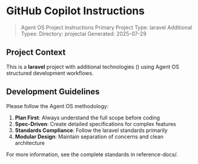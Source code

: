 # GitHub Copilot Instructions

> Agent OS Project Instructions
> Primary Project Type: laravel
> Additional Types: 
> Directory: projectai
> Generated: 2025-07-29

## Project Context

This is a **laravel** project with additional technologies () using Agent OS structured development workflows.

## Development Guidelines

Please follow the Agent OS methodology:

1. **Plan First**: Always understand the full scope before coding
2. **Spec-Driven**: Create detailed specifications for complex features
3. **Standards Compliance**: Follow the laravel standards primarily
4. **Modular Design**: Maintain separation of concerns and clean architecture

For more information, see the complete standards in reference-docs/.
